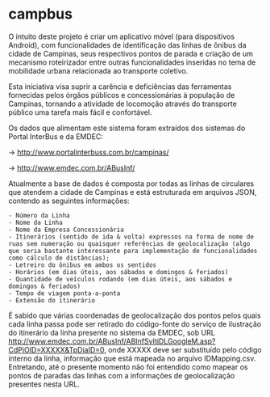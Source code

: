campbus
=======

O intuito deste projeto é criar um aplicativo móvel (para dispositivos Android), com funcionalidades de identificação das linhas de ônibus da cidade de Campinas, seus respectivos pontos de parada e criação de um mecanismo roteirizador entre outras funcionalidades inseridas no tema de mobilidade urbana relacionada ao transporte coletivo.

Esta iniciativa visa suprir a carência e deficiências das ferramentas fornecidas pelos órgãos públicos e concessionárias à população de Campinas, tornando a atividade de locomoção através do transporte público uma tarefa mais fácil e confortável.

Os dados que alimentam este sistema foram extraídos dos sistemas do Portal InterBus e da EMDEC:

   ->  http://www.portalinterbuss.com.br/campinas/
 
   ->  http://www.emdec.com.br/ABusInf/

Atualmente a base de dados é composta por todas as linhas de circulares que atendem a cidade de Campinas e está estruturada em arquivos JSON, contendo as seguintes informações:

	- Número da Linha
	- Nome da Linha
	- Nome da Empresa Concessionária
	- Itinerários (sentido de ida & volta) expressos na forma de nome de ruas sem numeração ou quaisquer referências de geolocalização (algo que seria bastante interessante para implementação de funcionalidades como cálculo de distâncias);
	- Letreiro do ônibus em ambos os sentidos
	- Horários (em dias úteis, aos sábados e domingos & feriados)
	- Quantidade de veículos rodando (em dias úteis, aos sábados e domingos & feriados)
	- Tempo de viagem ponta-a-ponta
	- Extensão do itinerário

É sabido que várias coordenadas de geolocalização dos pontos pelos quais cada linha passa pode ser retirado do código-fonte do serviço de ilustração do itinerário da linha presente no sistema da EMDEC, sob URL http://www.emdec.com.br/ABusInf/ABInfSvItiDLGoogleM.asp?CdPjOID=XXXXX&TpDiaID=0, onde XXXXX deve ser substituído pelo código interno da linha, informação que está mapeada no arquivo IDMapping.csv. Entretando, até o presente momento não foi entendido como mapear os pontos de paradas das linhas com a informações de geolocalização presentes nesta URL.
